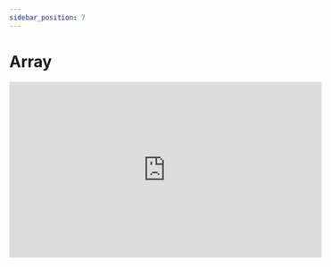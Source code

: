 ```yaml
---
sidebar_position: 7
---
```


# Array

<iframe width="560" height="315" src="https://www.youtube.com/embed/gft7UuY3Gao?si=_o4dHyiklsRJNuJX" title="YouTube video player" frameborder="0" allow="accelerometer; autoplay; clipboard-write; encrypted-media; gyroscope; picture-in-picture; web-share" referrerpolicy="strict-origin-when-cross-origin" allowfullscreen></iframe>
